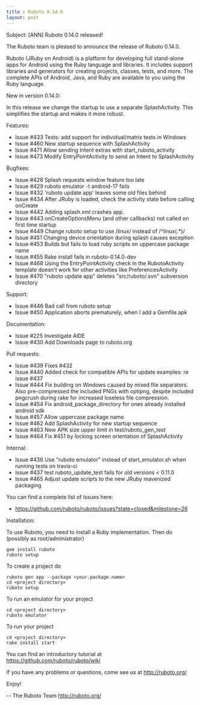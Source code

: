 ```yaml
---
title : Ruboto 0.14.0
layout: post
---
```

Subject: [ANN] Ruboto 0.14.0 released!

The Ruboto team is pleased to announce the release of Ruboto 0.14.0.

Ruboto (JRuby on Android) is a platform for developing full stand-alone
apps for Android using the Ruby language and libraries.  It includes
support libraries and generators for creating projects, classes, tests,
and more.  The complete APIs of Android, Java, and Ruby are available to
you using the Ruby language.

New in version 0.14.0:

In this release we change the startup to use a separate SplashActivity.
This simplifies the startup and makes it more robust.

Features:

* Issue #433 Tests: add support for individual/matrix tests in Windows
* Issue #460 New startup sequence with SplashActivity
* Issue #471 Allow sending Intent extras with start_ruboto_activity
* Issue #473 Modify EntryPointActivity to send an Intent to SplashActivity

Bugfixes:

* Issue #428 Splash requests window feature too late
* Issue #429 ruboto emulator -t android-17 fails
* Issue #432 'ruboto update app' leaves some old files behind
* Issue #434 After JRuby is loaded, check the activity state before
  calling onCreate
* Issue #442 Adding splash.xml crashes app.
* Issue #443 onCreateOptionsMenu (and other callbacks) not called on first
  time startup
* Issue #449 Change ruboto setup to use /linux/ instead of /^linux(.\*)/
* Issue #451 Changing device orientation during splash causes exception
* Issue #453 Builds but fails to load ruby scripts on uppercase package
  name
* Issue #455 Rake install fails in ruboto-0.14.0-dev
* Issue #468 Using the EntryPointActivity check in the RubotoActivity
  template doesn't work for other activities like PreferencesActivity
* Issue #470 "ruboto update app" deletes "src/ruboto/.svn" subversion
  directory

Support:

* Issue #446 Bad call from ruboto setup
* Issue #450 Application aborts prematurely, when I add a Gemfile.apk

Documentation:

* Issue #225 Investigate AIDE
* Issue #430 Add Downloads page to ruboto.org

Pull requests:

* Issue #439 Fixes #432
* Issue #440 Added check for compatible APIs for update examples: re issue
  \#437
* Issue #444 Fix building on Windows caused by mixed file separators. Also
  pre-compressed the included PNGs with optipng, despite included pngcrush
  during rake for increased loseless file compression.
* Issue #454 Fix android_package_directory for ones already installed
  android sdk
* Issue #457 Allow uppercase package name
* Issue #462 Add SplashActivity for new startup sequence
* Issue #463 New APK size upper limit in test/ruboto_gen_test
* Issue #464 Fix #451 by locking screen orientation of SplashActivity

Internal:

* Issue #436 Use "ruboto emulator" instead of start_emulator.sh when
  running tests on travis-ci
* Issue #437 test ruboto_update_test fails for old versions < 0.11.0
* Issue #465 Adjust update scripts to the new JRuby mavenized packaging

You can find a complete list of issues here:

* https://github.com/ruboto/ruboto/issues?state=closed&milestone=26


Installation:

To use Ruboto, you need to install a Ruby implementation.  Then do
(possibly as root/administrator)

    gem install ruboto
    ruboto setup

To create a project do

    ruboto gen app --package <your.package.name>
    cd <project directory>
    ruboto setup

To run an emulator for your project

    cd <project directory>
    ruboto emulator

To run your project

    cd <project directory>
    rake install start

You can find an introductory tutorial at
https://github.com/ruboto/ruboto/wiki

If you have any problems or questions, come see us at http://ruboto.org/

Enjoy!


--
The Ruboto Team
http://ruboto.org/
